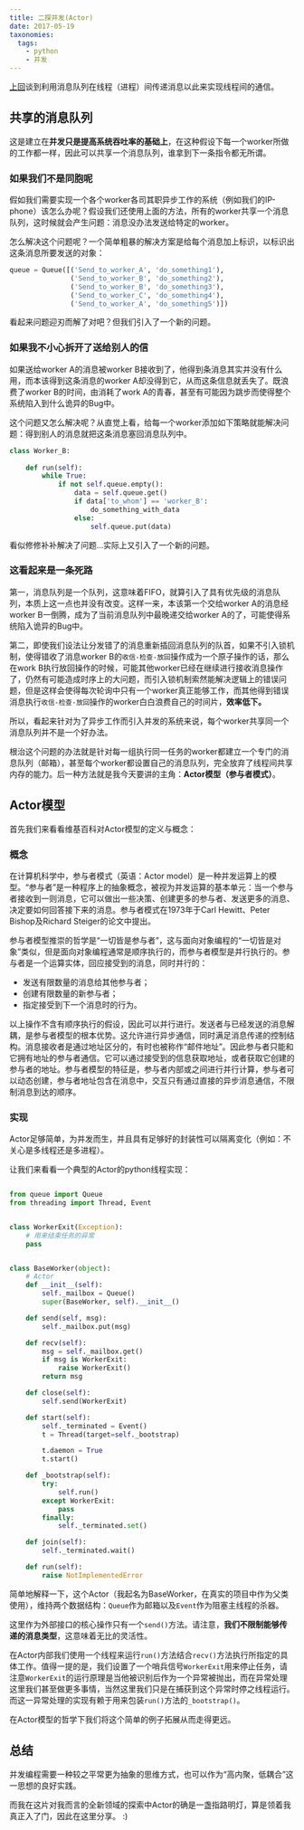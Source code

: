 ```yaml
---
title: 二探并发(Actor)
date: 2017-05-19
taxonomies:
  tags:
    - python
    - 并发
---
```


[上回](http://0xc1.space/2017/05/06/初探并发/)谈到利用消息队列在线程（进程）间传递消息以此来实现线程间的通信。

<!--more-->

## 共享的消息队列

这是建立在**并发只是提高系统吞吐率的基础上**，在这种假设下每一个worker所做的工作都一样，因此可以共享一个消息队列，谁拿到下一条指令都无所谓。

### 如果我们不是同胞呢

假如我们需要实现一个各个worker各司其职异步工作的系统（例如我们的IP-phone）该怎么办呢？假设我们还使用上面的方法，所有的worker共享一个消息队列，这时候就会产生问题：消息没办法发送给特定的worker。

怎么解决这个问题呢？一个简单粗暴的解决方案是给每个消息加上标识，以标识出这条消息所要发送的对象：

```python
queue = Queue([('Send_to_worker_A', 'do_something1'),
               ('Send_to_worker_B', 'do_something2'),
               ('Send_to_worker_B', 'do_something3'),
               ('Send_to_worker_C', 'do_something4'),
               ('Send_to_worker_A', 'do_something5')])
```

看起来问题迎刃而解了对吧？但我们引入了一个新的问题。

### 如果我不小心拆开了送给别人的信

如果送给worker A的消息被worker B接收到了，他得到条消息其实并没有什么用，而本该得到这条消息的worker A却没得到它，从而这条信息就丢失了。既浪费了worker B的时间，由消耗了work A的青春，甚至有可能因为跳步而使得整个系统陷入到什么诡异的Bug中。

这个问题又怎么解决呢？从直觉上看，给每一个worker添加如下策略就能解决问题：得到别人的消息就把这条消息塞回消息队列中。

```python
class Worker_B:
    
    def run(self):
        while True:
            if not self.queue.empty():
                data = self.queue.get()
                if data['to_whom'] == 'worker_B':
                    do_something_with_data
                else:
                    self.queue.put(data)
```

看似修修补补解决了问题...实际上又引入了一个新的问题。

### 这看起来是一条死路

第一，消息队列是一个队列，这意味着FIFO，就算引入了具有优先级的消息队列，本质上这一点也并没有改变。这样一来，本该第一个交给worker A的消息经worker B一倒腾，成为了当前消息队列中最晚递交给worker A的了，可能使得系统陷入诡异的Bug中。

第二，即使我们设法让分发错了的消息重新插回消息队列的队首，如果不引入锁机制，使得错收了消息worker B的`收信-检查-放回`操作成为一个原子操作的话，那么在work B执行放回操作的时候，可能其他worker已经在继续进行接收消息操作了，仍然有可能造成时序上的大问题，而引入锁机制索然能解决逻辑上的错误问题，但是这样会使得每次轮询中只有一个worker真正能够工作，而其他得到错误消息执行`收信-检查-放回`操作的worker白白浪费自己的时间片，**效率低下。**



所以，看起来针对为了异步工作而引入并发的系统来说，每个worker共享同一个消息队列并不是一个好办法。

根治这个问题的办法就是针对每一组执行同一任务的worker都建立一个专门的消息队列（邮箱），甚至每个worker都设置自己的消息队列，完全放弃了线程间共享内存的能力。后一种方法就是我今天要讲的主角：**Actor模型（参与者模式）**。

## Actor模型

首先我们来看看维基百科对Actor模型的定义与概念：

### 概念

在计算机科学中，参与者模式（英语：Actor model）是一种并发运算上的模型。“参与者”是一种程序上的抽象概念，被视为并发运算的基本单元：当一个参与者接收到一则消息，它可以做出一些决策、创建更多的参与者、发送更多的消息、决定要如何回答接下来的消息。参与者模式在1973年于Carl Hewitt、Peter Bishop及Richard Steiger的论文中提出。

参与者模型推崇的哲学是“一切皆是参与者”，这与面向对象编程的“一切皆是对象”类似，但是面向对象编程通常是顺序执行的，而参与者模型是并行执行的。参与者是一个运算实体，回应接受到的消息，同时并行的：

- 发送有限数量的消息给其他参与者；
- 创建有限数量的新参与者；
- 指定接受到下一个消息时的行为。


以上操作不含有顺序执行的假设，因此可以并行进行。发送者与已经发送的消息解耦，是参与者模型的根本优势。这允许进行异步通信，同时满足消息传递的控制结构。消息接收者是通过地址区分的，有时也被称作“邮件地址”。因此参与者只能和它拥有地址的参与者通信。它可以通过接受到的信息获取地址，或者获取它创建的参与者的地址。参与者模型的特征是，参与者内部或之间进行并行计算，参与者可以动态创建，参与者地址包含在消息中，交互只有通过直接的异步消息通信，不限制消息到达的顺序。



### 实现

Actor足够简单，为并发而生，并且具有足够好的封装性可以隔离变化（例如：不关心是多线程还是多进程）。

让我们来看看一个典型的Actor的python线程实现：

```python

from queue import Queue
from threading import Thread, Event


class WorkerExit(Exception):
    # 用来结束任务的异常
    pass


class BaseWorker(object):
	# Actor
    def __init__(self):
        self._mailbox = Queue()
        super(BaseWorker, self).__init__()

    def send(self, msg):
        self._mailbox.put(msg)

    def recv(self):
        msg = self._mailbox.get()
        if msg is WorkerExit:
            raise WorkerExit()
        return msg

    def close(self):
        self.send(WorkerExit)

    def start(self):
        self._terminated = Event()
        t = Thread(target=self._bootstrap)

        t.daemon = True
        t.start()

    def _bootstrap(self):
        try:
            self.run()
        except WorkerExit:
            pass
        finally:
            self._terminated.set()

    def join(self):
        self._terminated.wait()

    def run(self):
        raise NotImplementedError
```

 简单地解释一下，这个Actor（我起名为BaseWorker，在真实的项目中作为父类使用），维持两个数据结构：`Queue`作为邮箱以及`Event`作为阻塞主线程的杀器。

这里作为外部接口的核心操作只有一个`send()`方法。请注意，**我们不限制能够传递的消息类型**，这意味着无比的灵活性。

在Actor内部我们使用一个线程来运行`run()`方法结合`recv()`方法执行所指定的具体工作。值得一提的是，我们设置了一个哨兵信号`WorkerExit`用来停止任务，请注意`WorkerExit`的运行原理是当他被识别后作为一个异常被抛出，而在异常处理这里我们甚至做更多事情，当然这里我们只是在捕获到这个异常时停之线程运行。而这一异常处理的实现有赖于用来包装`run()`方法的`_bootstrap()`。

在Actor模型的哲学下我们将这个简单的例子拓展从而走得更远。

## 总结

并发编程需要一种较之平常更为抽象的思维方式，也可以作为“高内聚，低耦合”这一思想的良好实践。

而我在这片对我而言的全新领域的探索中Actor的确是一盏指路明灯，算是领着我真正入了门，因此在这里分享。 :)